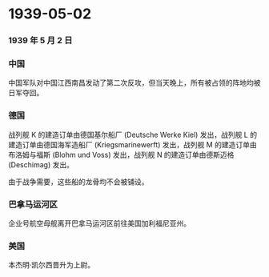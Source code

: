 # 1939-05-02

### 1939 年 5 月 2 日

### 中国

中国军队对中国江西南昌发动了第二次反攻，但当天晚上，所有被占领的阵地均被日军夺回。

### 德国

战列舰 K 的建造订单由德国基尔船厂 (Deutsche Werke Kiel) 发出，战列舰 L
的建造订单由德国海军造船厂 (Kriegsmarinewerft) 发出，战列舰 M
的建造订单由布洛姆与福斯 (Blohm und Voss) 发出，战列舰 N
的建造订单由德斯迈格 (Deschimag) 发出。

由于战争需要，这些船的龙骨均不会被铺设。

### 巴拿马运河区

企业号航空母舰离开巴拿马运河区前往美国加利福尼亚州。

### 美国

本杰明·凯尔西晋升为上尉。